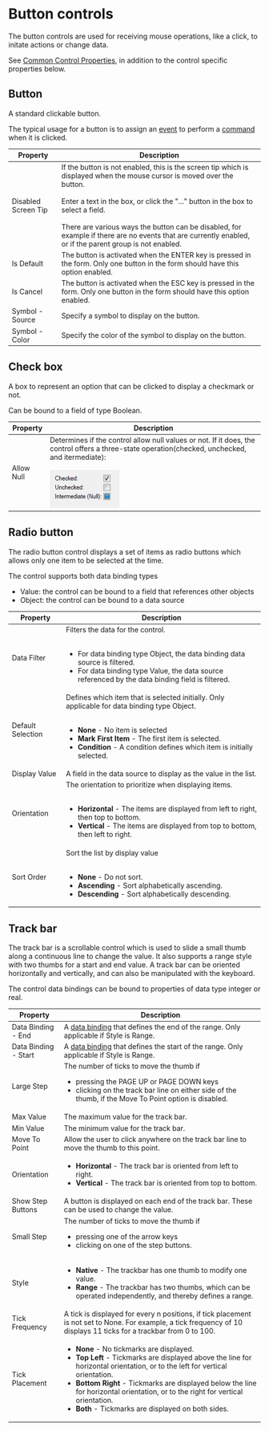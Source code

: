 # Button controls

The button controls are used for receiving mouse operations, like a click, to initate actions or change data.

See [Common Control Properties](common-control-properties.md), in addition to the control specific properties below.

## Button

A standard clickable button.

The typical usage for a button is to assign an [event](../../events.md) to perform a [command](../../commands.md) when it is clicked.

Property              | Description
----------------------|----------------------
Disabled Screen Tip   | If the button is not enabled, this is the screen tip which is displayed when the mouse cursor is moved over the button.<br><br>Enter a text in the box, or click the "..." button in the box to select a field.<br><br>There are various ways the button can be disabled, for example if there are no events that are currently enabled, or if the parent group is not enabled.
Is Default            | The button is activated when the ENTER key is pressed in the form. Only one button in the form should have this option enabled.
Is Cancel             | The button is activated when the ESC key is pressed in the form. Only one button in the form should have this option enabled.
Symbol - Source       | Specify a symbol to display on the button.
Symbol - Color        | Specify the color of the symbol to display on the button.


## Check box

A box to represent an option that can be clicked to display a checkmark or not.

Can be bound to a field of type Boolean.

Property     | Description
-------------|--------------
Allow Null   | Determines if the control allow null values or not. If it does, the control offers a three-state operation(checked, unchecked, and itermediate): <br><br>![check-box-checked-state.png](media/check-box-checked-state.png)


## Radio button

The radio button control displays a set of items as radio buttons which allows only one item to be selected at the time.

The control supports both data binding types

*   Value: the control can be bound to a field that references other objects
*   Object: the control can be bound to a data source

Property          | Description
------------------|------------------
Data Filter       | Filters the data for the control.<br><br><ul><li>For data binding type Object, the data binding data source is filtered.</li><li>For data binding type Value, the data source referenced by the data binding field is filtered.</li></ul>
Default Selection | Defines which item that is selected initially. Only applicable for data binding type Object.<br><br><ul><li>**None** - No item is selected</li><li>**Mark First Item** - The first item is selected.</li><li>**Condition** - A condition defines which item is initially selected.</li></ul>
Display Value     | A field in the data source to display as the value in the list.
Orientation       | The orientation to prioritize when displaying items.<br><br><ul><li>**Horizontal** - The items are displayed from left to right, then top to bottom.</li><li>**Vertical** - The items are displayed from top to bottom, then left to right.</li></ul>
Sort Order        | Sort the list by display value<br><br><ul><li>**None** - Do not sort.</li><li>**Ascending** - Sort alphabetically ascending.</li><li>**Descending** - Sort alphabetically descending.</li></ul>



## Track bar

The track bar is a scrollable control which is used to slide a small thumb along a continuous line to change the value. It also supports a range style with two thumbs for a start and end value. A track bar can be oriented horizontally and vertically, and can also be manipulated with the keyboard.

The control data bindings can be bound to properties of data type integer or real.

Property                 | Description
-------------------------|--------------------------------
Data Binding - End       | A [data binding](../../../../../users/searching-for-data/data-binding.md "Data Binding") that defines the end of the range. Only applicable if Style is Range.
Data Binding - Start     | A [data binding](../../../../../users/searching-for-data/data-binding.md "Data Binding") that defines the start of the range. Only applicable if Style is Range.
Large Step               | The number of ticks to move the thumb if<br><ul><li>pressing the PAGE UP or PAGE DOWN keys</li><li>clicking on the track bar line on either side of the thumb, if the Move To Point option is disabled.</li></ul>
Max Value                | The maximum value for the track bar.
Min Value                | The minimum value for the track bar.
Move To Point            | Allow the user to click anywhere on the track bar line to move the thumb to this point.
Orientation              | <ul><li>**Horizontal** - The track bar is oriented from left to right.</li><li>**Vertical** - The track bar is oriented from top to bottom.</li></ul>
Show Step Buttons        | A button is displayed on each end of the track bar. These can be used to change the value.
Small Step               | The number of ticks to move the thumb if<ul><li>pressing one of the arrow keys</li><li>clicking on one of the step buttons.</li></ul>
Style                    | <ul><li>**Native** - The trackbar has one thumb to modify one value.</li><li>**Range** - The trackbar has two thumbs, which can be operated independently, and thereby defines a range.</li></ul>
Tick Frequency           | A tick is displayed for every n positions, if tick placement is not set to None. For example, a tick frequency of 10 displays 11 ticks for a trackbar from 0 to 100.
Tick Placement           | <ul><li>**None** - No tickmarks are displayed.</li><li>**Top Left** - Tickmarks are displayed above the line for horizontal orientation, or to the left for vertical orientation.</li><li>**Bottom Right** - Tickmarks are displayed below the line for horizontal orientation, or to the right for vertical orientation.</li><li>**Both** - Tickmarks are displayed on both sides.</li></ul>

